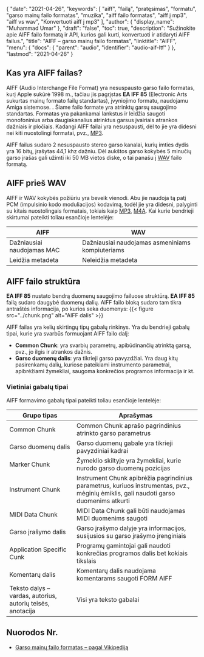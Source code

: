 {
  "date": "2021-04-26",
  "keywords": [
"aiff",
"failą",
"pratęsimas",
"formatu",
"garso mainų failo formatas",
"muzika",
"aiff failo formatas",
"aiff į mp3",
"aiff vs wav",
"Konvertuoti aiff į mp3"
],
  "author": {
    "display_name": "Muhammad Umar"
},
  "draft": "false",
  "toc": true,
  "description": "Sužinokite apie AIFF failo formatą ir API, kurios gali kurti, konvertuoti ir atidaryti AIFF failus.",
  "title": "AIFF – garso mainų failo formatas",
  "linktitle": "AIFF",
  "menu": {
    "docs": {
      "parent": "audio",
      "identifier": "audio-aif-ltf"
}
},
  "lastmod": "2021-04-26"
}

## Kas yra AIFF failas?
AIFF (Audio Interchange File Format) yra nesuspausto garso failo formatas, kurį Apple sukūrė 1998 m., tačiau jis pagrįstas **EA IFF 85** (Electronic Arts sukurtas mainų formato failų standartas), įvyniojimo formatu, naudojamu Amiga sistemose. . Šiame failo formate yra atrinktų garsų saugojimo standartas. Formatas yra pakankamai lankstus ir leidžia saugoti monofoninius arba daugiakanalius atrinktus garsus įvairiais atrankos dažniais ir pločiais. Kadangi AIFF failai yra nesuspausti, dėl to jie yra didesni nei kiti nuostolingi formatai, pvz., [MP3](/audio/mp3/).

AIFF failus sudaro 2 nesuspausto stereo garso kanalai, kurių imties dydis yra 16 bitų, įrašytas 44,1 khz dažniu. Dėl aukštos garso kokybės 5 minučių garso įrašas gali užimti iki 50 MB vietos diske, o tai panašu į [WAV](/audio/wav/) failo formatą.

## AIFF prieš WAV

AIFF ir WAV kokybės požiūriu yra beveik vienodi. Abu jie naudoja tą patį PCM (impulsinio kodo moduliacijos) kodavimą, todėl jie yra didesni, palyginti su kitais nuostolingais formatais, tokiais kaip [MP3](/audio/mp3/), [M4A](/audio/m4a/). Kai kurie bendrieji skirtumai pateikti toliau esančioje lentelėje:

|AIFF|WAV|
---|---|
|Dažniausiai naudojamas MAC|Dažniausiai naudojamas asmeniniams kompiuteriams|
|Leidžia metadeta| Neleidžia metadeta|

## AIFF failo struktūra

**EA IFF 85** nustato bendrą duomenų saugojimo failuose struktūrą. **EA IFF 85** failą sudaro daugybė duomenų dalių. AIFF failo bloką sudaro tam tikra antraštės informacija, po kurios seka duomenys:
{{< figure src="../chunk.png" alt="AIFF dalis" >}}

AIFF failas yra kelių skirtingų tipų gabalų rinkinys. Yra du bendrieji gabalų tipai, kurie yra svarbūs formuojant AIFF failo dalį:
- **Common Chunk**: yra svarbių parametrų, apibūdinančių atrinktą garsą, pvz., jo ilgis ir atrankos dažnis.
- **Garso duomenų dalis**: yra tikrieji garso pavyzdžiai.
Yra daug kitų pasirenkamų dalių, kuriose pateikiami instrumento parametrai, apibrėžiami žymekliai, saugoma konkrečios programos informacija ir kt.

### Vietiniai gabalų tipai

AIFF formavimo gabalų tipai pateikti toliau esančioje lentelėje:

|Grupo tipas| Aprašymas|
---|---|
|Common Chunk|Common Chunk aprašo pagrindinius atrinkto garso parametrus|
|Garso duomenų dalis|Garso duomenų gabale yra tikrieji pavyzdiniai kadrai|
|Marker Chunk|Žymeklio skiltyje yra žymekliai, kurie nurodo garso duomenų pozicijas|
|Instrument Chunk|Instrument Chunk apibrėžia pagrindinius parametrus, kuriuos instrumentas, pvz., mėginių ėmiklis, gali naudoti garso duomenims atkurti|
|MIDI Data Chunk|MIDI Data Chunk gali būti naudojamas MIDI duomenims saugoti|
|Garso įrašymo dalis|Garso įrašymo dalyje yra informacijos, susijusios su garso įrašymo įrenginiais|
|Application Specific Cunk|Programų gamintojai gali naudoti konkrečias programos dalis bet kokiais tikslais|
|Komentarų dalis|Komentarų dalis naudojama komentarams saugoti FORM AIFF|
|Teksto dalys – vardas, autorius, autorių teisės, anotacija| Visi yra teksto gabalai|

## Nuorodos Nr.

* [Garso mainų failo formatas – pagal Vikipediją](https://en.wikipedia.org/wiki/Audio_Interchange_File_Format)


